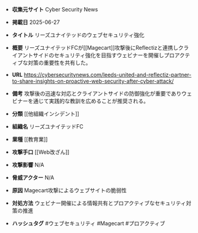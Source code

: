 - **収集元サイト**
Cyber Security News

- **掲載日**
2025-06-27

- **タイトル**
リーズユナイテッドのウェブセキュリティ強化

- **概要**
リーズユナイテッドFCが[[Magecart]]攻撃後にReflectizと連携しクライアントサイドのセキュリティ強化を目指すウェビナーを開催しプロアクティブな対策の重要性を共有した。

- **URL**
https://cybersecuritynews.com/leeds-united-and-reflectiz-partner-to-share-insights-on-proactive-web-security-after-cyber-attack/

- **備考**
攻撃後の迅速な対応とクライアントサイドの防御強化が重要でありウェビナーを通じて実践的な教訓を広めることが推奨される。

- **分類**
[[他組織インシデント]]

- **組織名**
リーズユナイテッドFC

- **業種**
[[教育業]]

- **攻撃手口**
[[Web改ざん]]

- **攻撃影響**
N/A

- **脅威アクター**
N/A

- **原因**
Magecart攻撃によるウェブサイトの脆弱性

- **対処方法**
ウェビナー開催による情報共有とプロアクティブなセキュリティ対策の推進

- **ハッシュタグ**
#ウェブセキュリティ #Magecart #プロアクティブ
